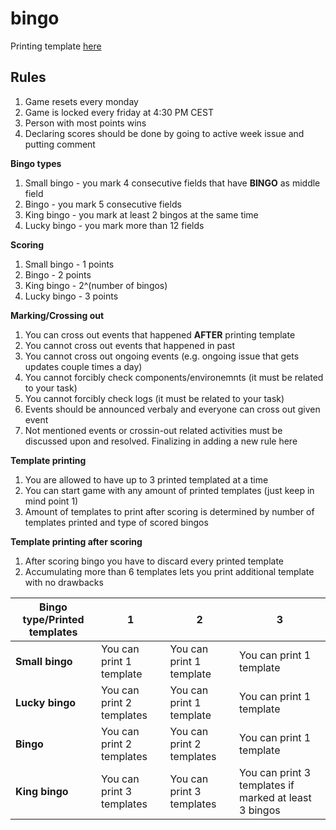 # bingo

Printing template [here](https://wizzlerr.github.io/bingo/)

## Rules

1. Game resets every monday
2. Game is locked every friday at 4:30 PM CEST
3. Person with most points wins
4. Declaring scores should be done by going to active week issue and putting comment

**Bingo types**

1. Small bingo - you mark 4 consecutive fields that have **BINGO** as middle field
2. Bingo - you mark 5 consecutive fields
3. King bingo - you mark at least 2 bingos at the same time
4. Lucky bingo - you mark more than 12 fields

**Scoring**

1. Small bingo - 1 points
2. Bingo - 2 points
3. King bingo - 2^(number of bingos)
4. Lucky bingo - 3 points

**Marking/Crossing out**

1. You can cross out events that happened **AFTER** printing template
2. You cannot cross out events that happened in past
3. You cannot cross out ongoing events (e.g. ongoing issue that gets updates couple times a day)
4. You cannot forcibly check components/environemnts (it must be related to your task)
5. You cannot forcibly check logs (it must be related to your task)
6. Events should be announced verbaly and everyone can cross out given event
7. Not mentioned events or crossin-out related activities must be discussed upon and resolved. Finalizing in adding a new rule here

**Template printing**

1. You are allowed to have up to 3 printed templated at a time
2. You can start game with any amount of printed templates (just keep in mind point 1)
3. Amount of templates to print after scoring is determined by number of templates printed and type of scored bingos

**Template printing after scoring**

1. After scoring bingo you have to discard every printed template
2. Accumulating more than 6 templates lets you print additional template with no drawbacks

Bingo type/Printed templates | 1 | 2 | 3
------------ | ------------- | ------------- | -------------
**Small bingo** | You can print 1 template | You can print 1 template | You can print 1 template
**Lucky bingo** | You can print 2 templates | You can print 1 template | You can print 1 template
**Bingo** | You can print 2 templates | You can print 2 templates | You can print 1 template
**King bingo** | You can print 3 templates | You can print 3 templates | You can print 3 templates if marked at least 3 bingos
